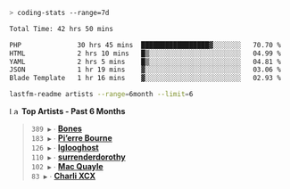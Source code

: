 ```zsh
> coding-stats --range=7d
```

<!--START_SECTION:waka-->

```txt
Total Time: 42 hrs 50 mins

PHP              30 hrs 45 mins  █████████████████▓░░░░░░░   70.70 %
HTML             2 hrs 10 mins   █▒░░░░░░░░░░░░░░░░░░░░░░░   04.99 %
YAML             2 hrs 5 mins    █▒░░░░░░░░░░░░░░░░░░░░░░░   04.81 %
JSON             1 hr 19 mins    ▓░░░░░░░░░░░░░░░░░░░░░░░░   03.06 %
Blade Template   1 hr 16 mins    ▓░░░░░░░░░░░░░░░░░░░░░░░░   02.93 %
```

<!--END_SECTION:waka-->

```zsh
lastfm-readme artists --range=6month --limit=6
```

<!--START_LASTFM_ARTISTS:{"period": "6month", "rows": 6}-->
<a href="https://last.fm" target="_blank"><img src="https://user-images.githubusercontent.com/17434202/215290617-e793598d-d7c9-428f-9975-156db1ba89cc.svg" alt="Last.fm Logo" width="18" height="13"/></a> **Top Artists - Past 6 Months**

> `389 ▶️` ∙ **[Bones](https://www.last.fm/music/Bones)**<br/>
> `183 ▶️` ∙ **[Pi’erre Bourne](https://www.last.fm/music/Pi%E2%80%99erre+Bourne)**<br/>
> `126 ▶️` ∙ **[Iglooghost](https://www.last.fm/music/Iglooghost)**<br/>
> `110 ▶️` ∙ **[surrenderdorothy](https://www.last.fm/music/surrenderdorothy)**<br/>
> `102 ▶️` ∙ **[Mac Quayle](https://www.last.fm/music/Mac+Quayle)**<br/>
> `83 ▶️` ∙ **[Charli XCX](https://www.last.fm/music/Charli+XCX)**<br/>
<!--END_LASTFM_ARTISTS-->
